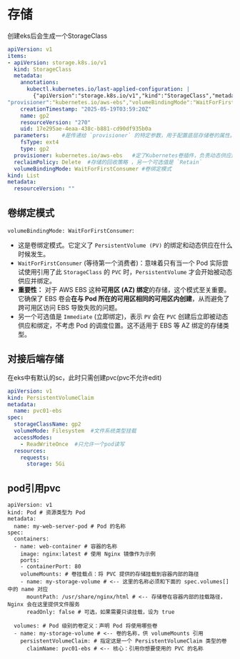 # 存储
创建eks后会生成一个StorageClass
```yaml
apiVersion: v1
items:
- apiVersion: storage.k8s.io/v1
  kind: StorageClass
  metadata:
    annotations:
      kubectl.kubernetes.io/last-applied-configuration: |
        {"apiVersion":"storage.k8s.io/v1","kind":"StorageClass","metadata":{"annotations":{},"name":"gp2"},"parameters":{"fsType":"ext4","type":"gp2"},
"provisioner":"kubernetes.io/aws-ebs","volumeBindingMode":"WaitForFirstConsumer"}
    creationTimestamp: "2025-05-19T03:59:20Z"
    name: gp2
    resourceVersion: "270"
    uid: 17e295ae-4eaa-438c-b881-cd90df935b0a
  parameters:    #是传递给 `provisioner` 的特定参数，用于配置底层存储卷的属性。
    fsType: ext4
    type: gp2
  provisioner: kubernetes.io/aws-ebs   #定了Kubernetes卷插件，负责动态供应这个 `StorageClass` 定义的存储
  reclaimPolicy: Delete  #存储的回收策略 ，另一个可选值是 `Retain`
  volumeBindingMode: WaitForFirstConsumer #卷绑定模式
kind: List
metadata:
  resourceVersion: ""
```
## 卷绑定模式
`volumeBindingMode: WaitForFirstConsumer`:
- 这是卷绑定模式。它定义了 `PersistentVolume (PV)` 的绑定和动态供应在什么时候发生。
- `WaitForFirstConsumer` (等待第一个消费者)：意味着只有当一个 Pod 实际尝试使用引用了此 `StorageClass` 的 `PVC` 时，`PersistentVolume` 才会开始被动态供应并绑定。
- **重要性：** 对于 AWS EBS 这种**可用区 (AZ) 绑定**的存储，这个模式至关重要。它确保了 EBS 卷会**在与 Pod 所在的可用区相同的可用区内创建**，从而避免了跨可用区访问 EBS 导致失败的问题。
- 另一个可选值是 `Immediate` (立即绑定)，表示 `PV` 会在 `PVC` 创建后立即被动态供应和绑定，不考虑 Pod 的调度位置。这不适用于 EBS 等 AZ 绑定的存储类型。
## 对接后端存储
在eks中有默认的sc，此时只需创建pvc(pvc不允许edit)
```yaml
apiVersion: v1
kind: PersistentVolumeClaim
metadata:
  name: pvc01-ebs
spec:
  storageClassName: gp2
  volumeMode: Filesystem  #文件系统类型挂载
  accessModes:
    - ReadWriteOnce  #只允许一个pod读写
  resources:
    requests:
      storage: 5Gi
```
## pod引用pvc
```
apiVersion: v1
kind: Pod # 资源类型为 Pod
metadata:
  name: my-web-server-pod # Pod 的名称
spec:
  containers:
  - name: web-container # 容器的名称
    image: nginx:latest # 使用 Nginx 镜像作为示例
    ports:
    - containerPort: 80
    volumeMounts: # 卷挂载点：将 PVC 提供的存储挂载到容器内部的路径
    - name: my-storage-volume # <-- 这里的名称必须和下面的 spec.volumes[] 中的 name 对应
      mountPath: /usr/share/nginx/html # <-- 存储卷在容器内部的挂载路径，Nginx 会在这里提供文件服务
      readOnly: false # 可选，如果需要只读挂载，设为 true

  volumes: # Pod 级别的卷定义：声明 Pod 将使用哪些卷
  - name: my-storage-volume # <-- 卷的名称，供 volumeMounts 引用
    persistentVolumeClaim: # 指定这是一个 PersistentVolumeClaim 类型的卷
      claimName: pvc01-ebs # <-- 核心：引用你想要使用的 PVC 的名称
```
